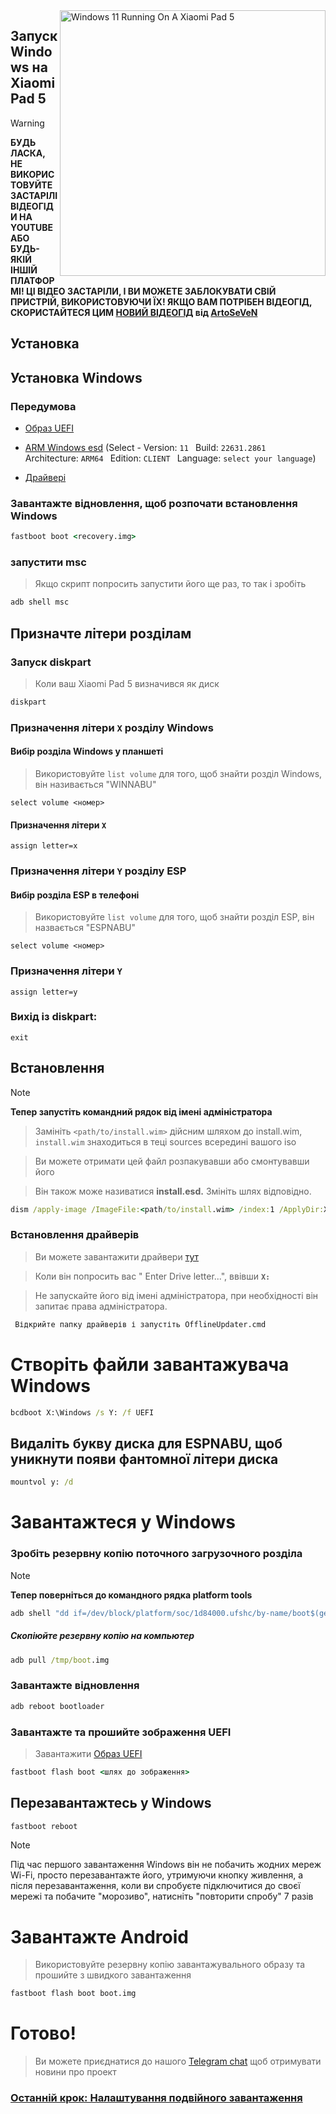 <img align="right" src="https://raw.githubusercontent.com/erdilS/Port-Windows-11-Xiaomi-Pad-5/main/nabu.png" width="425" alt="Windows 11 Running On A Xiaomi Pad 5">

## Запуск Windows на Xiaomi Pad 5

> [!WARNING]
> **БУДЬ ЛАСКА, НЕ ВИКОРИСТОВУЙТЕ ЗАСТАРІЛІ ВІДЕОГІДИ НА YOUTUBE АБО БУДЬ-ЯКІЙ ІНШІЙ ПЛАТФОРМІ! ЦІ ВІДЕО ЗАСТАРІЛИ, І ВИ МОЖЕТЕ ЗАБЛОКУВАТИ СВІЙ ПРИСТРІЙ, ВИКОРИСТОВУЮЧИ ЇХ! ЯКЩО ВАМ ПОТРІБЕН ВІДЕОГІД, СКОРИСТАЙТЕСЯ ЦИМ [НОВИЙ ВІДЕОГІД](https://www.youtube.com/watch?v=rGPbdFq7gKs) від [ArtoSeVeN](https://www.youtube.com/channel/UCYjwfxlYlJ7Nnzv01oszQvA)**


## Установка

## Установка Windows

### Передумова
  
- [Образ UEFI](https://raw.githubusercontent.com/erdilS/Port-Windows-11-Xiaomi-Pad-5/main/images/xiaomi-nabu_20240115.img)

- [ARM Windows esd](https://worproject.com/esd) (Select - Version:  ```11 ``` Build:  ```22631.2861 ``` Architecture:  ```ARM64 ``` Edition:  ```CLIENT ``` Language:  ```select your language```)
  
- [Драйвері](https://github.com/map220v/MiPad5-Drivers/releases/latest)

### Завантажте відновлення, щоб розпочати встановлення Windows

```cmd
fastboot boot <recovery.img>
```


### запустити msc
> Якщо скрипт попросить запустити його ще раз, то так і зробіть

```cmd
adb shell msc
```

## Призначте літери розділам

### Запуск diskpart

> Коли ваш Xiaomi Pad 5 визначився як диск

```cmd
diskpart
```

### Призначення літери `X` розділу Windows

#### Вибір розділа Windows у планшеті
> Використовуйте `list volume` для того, щоб знайти розділ Windows, він називається "WINNABU"

```diskpart
select volume <номер>
```

#### Призначення літери `X`
```diskpart
assign letter=x
```

### Призначення літери `Y` розділу ESP

#### Вибір розділа ESP в телефоні
> Використовуйте `list volume` для того, щоб знайти розділ ESP, він назвається "ESPNABU"

```diskpart
select volume <номер>
```

### Призначення літери `Y`

```diskpart
assign letter=y
```

### Вихід із diskpart:
```diskpart
exit
```


## Встановлення
> [!NOTE]
> **Тепер запустіть командний рядок від імені адміністратора**

> Замініть `<path/to/install.wim>` дійсним шляхом до install.wim,
> `install.wim` знаходиться в теці sources всередині вашого iso

> Ви можете отримати цей файл розпакувавши або смонтувавши його

> Він також може називатися **install.esd.** Змініть шлях відповідно.


```cmd
dism /apply-image /ImageFile:<path/to/install.wim> /index:1 /ApplyDir:X:\
```


### Встановлення драйверів

> Ви можете завантажити драйвери [тут](https://github.com/map220v/MiPad5-Drivers/releases/latest)

> Коли він попросить вас " Enter Drive letter...", ввівши **`X:`**


> Не запускайте його від імені адміністратора, при необхідності він запитає права адміністратора.
```cmd
 Відкрийте папку драйверів і запустіть OfflineUpdater.cmd
```

# Створіть файли завантажувача Windows

```cmd
bcdboot X:\Windows /s Y: /f UEFI
```
## Видаліть букву диска для ESPNABU, щоб уникнути появи фантомної літери диска

```cmd
mountvol y: /d
```

# Завантажтеся у Windows

### Зробіть резервну копію поточного загрузочного розділа
> [!NOTE]
> **Тепер поверніться до командного рядка platform tools**
```cmd
adb shell "dd if=/dev/block/platform/soc/1d84000.ufshc/by-name/boot$(getprop ro.boot.slot_suffix) of=/tmp/boot.img"
```

##### Скопіюйте резервну копію на компьютер

```cmd
adb pull /tmp/boot.img
```

### Завантажте відновлення

```cmd
adb reboot bootloader
```

### Завантажте та прошийте зображення UEFI
> Завантажити [Образ UEFI](https://raw.githubusercontent.com/erdilS/Port-Windows-11-Xiaomi-Pad-5/main/images/xiaomi-nabu_20240115.img)
```cmd
fastboot flash boot <шлях до зображення>
```
## Перезавантажтесь у Windows
```cmd
fastboot reboot
```
> [!NOTE]
> Під час першого завантаження Windows він не побачить жодних мереж Wi-Fi, просто перезавантажте його, утримуючи кнопку живлення, а після перезавантаження, коли ви спробуєте підключитися до своєї мережі та побачите "морозиво", натисніть "повторити спробу" 7 разів

# Завантажте Android
> Використовуйте резервну копію завантажувального образу та прошийте з швидкого завантаження

```cmd
fastboot flash boot boot.img
```

# Готово!
> Ви можете приєднатися до нашого [Telegram chat](https://t.me/nabuwoa) щоб отримувати новини про проект
### [Останній крок: Налаштування подвійного завантаження](dualboot-uk.md)
